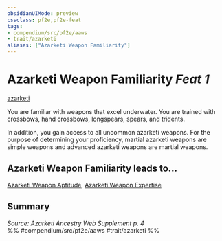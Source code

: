 ```yaml
---
obsidianUIMode: preview
cssclass: pf2e,pf2e-feat
tags:
- compendium/src/pf2e/aaws
- trait/azarketi
aliases: ["Azarketi Weapon Familiarity"]
---
```

# Azarketi Weapon Familiarity  *Feat 1*  
[azarketi](../../Rules/traits/azarketi-loag.md)  


You are familiar with weapons that excel underwater. You are trained with crossbows, hand crossbows, longspears, spears, and tridents.

In addition, you gain access to all uncommon azarketi weapons. For the purpose of determining your proficiency, martial azarketi weapons are simple weapons and advanced azarketi weapons are martial weapons.

## Azarketi Weapon Familiarity leads to...

[Azarketi Weapon Aptitude](azarketi-weapon-aptitude-aaws.md), [Azarketi Weapon Expertise](azarketi-weapon-expertise-aaws.md)

## Summary

*Source: Azarketi Ancestry Web Supplement p. 4*  
%% #compendium/src/pf2e/aaws #trait/azarketi %%
